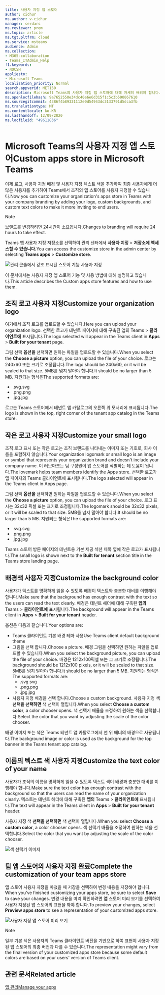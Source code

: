 ```yaml
---
title: 사용자 지정 앱 스토어
author: cichur
ms.author: v-cichur
manager: serdars
ms.reviewer: prem
ms.topic: article
ms.tgt.pltfrm: cloud
ms.service: msteams
audience: Admin
ms.collection:
- M365-collaboration
- Teams_ITAdmin_Help
f1.keywords:
- NOCSH
appliesto:
- Microsoft Teams
localization_priority: Normal
search.appverid: MET150
description: Microsoft Teams의 사용자 지정 앱 스토어에 대해 자세히 배워야 합니다.
ms.openlocfilehash: 9a7652550e34dc40e6e6d315f1c5c3b590067610
ms.sourcegitcommit: 4386f4b89331112e0d54943dc3133791d5dca3fb
ms.translationtype: MT
ms.contentlocale: ko-KR
ms.lasthandoff: 12/09/2020
ms.locfileid: "49611836"
---
```

# <a name="custom-apps-store-in-microsoft-teams"></a><span data-ttu-id="f1151-103">Microsoft Teams의 사용자 지정 앱 스토어</span><span class="sxs-lookup"><span data-stu-id="f1151-103">Custom apps store in Microsoft Teams</span></span>

<span data-ttu-id="f1151-104">이제 로고, 사용자 지정 배경 및 사용자 지정 텍스트 색을 추가하여 최종 사용자에게 더 많은 사용자를 추가하여 Teams에서 조직의 앱 스토어를 사용자 지정할 수 있습니다.</span><span class="sxs-lookup"><span data-stu-id="f1151-104">Now you can customize your organization's apps store in Teams with your company branding by adding your logo, custom backgrounds, and custom text colors to make it more inviting to end users.</span></span>

> [!Note]
> <span data-ttu-id="f1151-105">브랜드를 변경하려면 24시간이 소요됩니다.</span><span class="sxs-lookup"><span data-stu-id="f1151-105">Changes to branding will require 24 hours to take effect.</span></span>

<span data-ttu-id="f1151-106">Teams 앱 사용자 지정 저장소를 선택하여 관리 센터에서 **사용자 지정**  >  **저장소에 액세스할 수 있습니다.**</span><span class="sxs-lookup"><span data-stu-id="f1151-106">You can access the customize store in the admin center by selecting **Teams apps** > **Customize store**.</span></span>

  ![관리 콘솔에서 강조 표시된 스토어 기능 사용자 지정](media/customize-app-store.png)

<span data-ttu-id="f1151-108">이 문서에서는 사용자 지정 앱 스토어 기능 및 사용 방법에 대해 설명하고 있습니다.</span><span class="sxs-lookup"><span data-stu-id="f1151-108">This article describes the Custom apps store features and how to use them.</span></span>

## <a name="customize-your-organization-logo"></a><span data-ttu-id="f1151-109">조직 로고 사용자 지정</span><span class="sxs-lookup"><span data-stu-id="f1151-109">Customize your organization logo</span></span>

<!-- Bookmark used by Context Sensitive Help (CSH). Do not delete. -->
<span data-ttu-id="f1151-110"><a name="orglogo"> </a></span><span class="sxs-lookup"><span data-stu-id="f1151-110"><a name="orglogo"> </a></span></span>
<!-- Do not remove the bookmark link above. -->

<span data-ttu-id="f1151-111">여기에서 조직 로고를 업로드할 수 있습니다.</span><span class="sxs-lookup"><span data-stu-id="f1151-111">Here you can upload your organization logo.</span></span> <span data-ttu-id="f1151-112">선택한 로고가 테넌트 페이지에 대해 구축된 앱의 Teams  >  **클라이언트에** 표시됩니다.</span><span class="sxs-lookup"><span data-stu-id="f1151-112">The logo selected will appear in the Teams client in **Apps** > **Built for your tenant** page.</span></span>

<span data-ttu-id="f1151-113">그림 선택 **옵션을** 선택하면 원하는 파일을 업로드할 수 있습니다.</span><span class="sxs-lookup"><span data-stu-id="f1151-113">When you select the **Choose a picture** option, you can upload the file of your choice.</span></span> <span data-ttu-id="f1151-114">로고는 240x60 또는 크기로 조정됩니다.</span><span class="sxs-lookup"><span data-stu-id="f1151-114">The logo should be 240x60, or it will be scaled to that size.</span></span> <span data-ttu-id="f1151-115">5MB를 넘지 말아야 합니다.</span><span class="sxs-lookup"><span data-stu-id="f1151-115">It should be no larger than 5 MB.</span></span> <span data-ttu-id="f1151-116">지원되는 형식은</span><span class="sxs-lookup"><span data-stu-id="f1151-116">The supported formats are:</span></span>

- <span data-ttu-id="f1151-117">.svg</span><span class="sxs-lookup"><span data-stu-id="f1151-117">.svg</span></span>
- <span data-ttu-id="f1151-118">.png</span><span class="sxs-lookup"><span data-stu-id="f1151-118">.png</span></span>
- <span data-ttu-id="f1151-119">.jpg</span><span class="sxs-lookup"><span data-stu-id="f1151-119">.jpg</span></span>

<span data-ttu-id="f1151-120">로고는 Teams 스토어에서 테넌트 앱 카탈로그의 오른쪽 위 모서리에 표시됩니다.</span><span class="sxs-lookup"><span data-stu-id="f1151-120">The logo is shown in the top, right corner of the tenant app catalog in the Teams store.</span></span>

## <a name="customize-your-small-logo"></a><span data-ttu-id="f1151-121">작은 로고 사용자 지정</span><span class="sxs-lookup"><span data-stu-id="f1151-121">Customize your small logo</span></span>

<!-- Bookmark used by Context Sensitive Help (CSH). Do not delete. -->
<span data-ttu-id="f1151-122"><a name="orglogomark"> </a></span><span class="sxs-lookup"><span data-stu-id="f1151-122"><a name="orglogomark"> </a></span></span>
<!-- Do not remove the bookmark link above. -->

<span data-ttu-id="f1151-123">조직 로고 표시 또는 작은 로고는 조직 브랜드를 나타내는 이미지 또는 기호로, 회사 이름을 포함하지 않습니다.</span><span class="sxs-lookup"><span data-stu-id="f1151-123">Your organization logomark or small logo is an image or symbol that represents your organization brand and doesn't include your company name.</span></span> <span data-ttu-id="f1151-124">이 러브마크는 팀 구성원이 앱 스토어를 식별하는 데 도움이 됩니다.</span><span class="sxs-lookup"><span data-stu-id="f1151-124">The lovemark helps team members identify the Apps store.</span></span> <span data-ttu-id="f1151-125">선택한 로고가 앱 페이지의 Teams 클라이언트에 표시됩니다.</span><span class="sxs-lookup"><span data-stu-id="f1151-125">The logo selected will appear in the Teams client in Apps page.</span></span>

<span data-ttu-id="f1151-126">그림 선택 **옵션을** 선택하면 원하는 파일을 업로드할 수 있습니다.</span><span class="sxs-lookup"><span data-stu-id="f1151-126">When you select the **Choose a picture** option, you can upload the file of your choice.</span></span> <span data-ttu-id="f1151-127">로고 표시는 32x32 픽셀 또는 크기로 조정됩니다.</span><span class="sxs-lookup"><span data-stu-id="f1151-127">The logomark should be 32x32 pixels, or it will be scaled to that size.</span></span> <span data-ttu-id="f1151-128">5MB를 넘지 말아야 합니다.</span><span class="sxs-lookup"><span data-stu-id="f1151-128">It should be no larger than 5 MB.</span></span> <span data-ttu-id="f1151-129">지원되는 형식은</span><span class="sxs-lookup"><span data-stu-id="f1151-129">The supported formats are:</span></span>

- <span data-ttu-id="f1151-130">.svg</span><span class="sxs-lookup"><span data-stu-id="f1151-130">.svg</span></span>
- <span data-ttu-id="f1151-131">.png</span><span class="sxs-lookup"><span data-stu-id="f1151-131">.png</span></span>
- <span data-ttu-id="f1151-132">.jpg</span><span class="sxs-lookup"><span data-stu-id="f1151-132">.jpg</span></span>

<span data-ttu-id="f1151-133">Teams 스토어 방문 페이지의  테넌트용 기본 제공 섹션 제목 옆에 작은 로고가 표시됩니다.</span><span class="sxs-lookup"><span data-stu-id="f1151-133">The small logo is shown next to the **Built for tenant** section title in the Teams store landing page.</span></span>

## <a name="customize-the-background-color"></a><span data-ttu-id="f1151-134">배경색 사용자 지정</span><span class="sxs-lookup"><span data-stu-id="f1151-134">Customize the background color</span></span>

<!-- Bookmark used by Context Sensitive Help (CSH). Do not delete. -->
<span data-ttu-id="f1151-135"><a name="custombackground"> </a></span><span class="sxs-lookup"><span data-stu-id="f1151-135"><a name="custombackground"> </a></span></span>
<!-- Do not remove the bookmark link above. -->

<span data-ttu-id="f1151-136">사용자가 텍스트를 명확하게 읽을 수 있도록 배경이 텍스트와 충분한 대비를 이행해야 합니다.</span><span class="sxs-lookup"><span data-stu-id="f1151-136">Make sure that the background has enough contrast with the text so the users can read the text clearly.</span></span> <span data-ttu-id="f1151-137">배경은 테넌트 헤더에 대해 구축된 **앱의** Teams  >  **클라이언트에** 표시됩니다.</span><span class="sxs-lookup"><span data-stu-id="f1151-137">The background will appear in the Teams client in **Apps** > **Built for your tenant** header.</span></span>

<span data-ttu-id="f1151-138">옵션은 다음과 같습니다.</span><span class="sxs-lookup"><span data-stu-id="f1151-138">Your options are:</span></span>

- <span data-ttu-id="f1151-139">Teams 클라이언트 기본 배경 테마 사용</span><span class="sxs-lookup"><span data-stu-id="f1151-139">Use Teams client default background theme</span></span>
- <span data-ttu-id="f1151-140">그림을 선택 합니다.</span><span class="sxs-lookup"><span data-stu-id="f1151-140">Choose a picture.</span></span> <span data-ttu-id="f1151-141">배경 그림을 선택하면 원하는 파일을 업로드할 수 있습니다.</span><span class="sxs-lookup"><span data-stu-id="f1151-141">When you select the background picture, you can upload the file of your choice.</span></span> <span data-ttu-id="f1151-142">배경은 1212x100픽셀 또는 그 크기로 조정됩니다.</span><span class="sxs-lookup"><span data-stu-id="f1151-142">The background should be 1212x100 pixels, or it will be scaled to that size.</span></span> <span data-ttu-id="f1151-143">5MB를 넘지 말아야 합니다.</span><span class="sxs-lookup"><span data-stu-id="f1151-143">It should be no larger than 5 MB.</span></span> <span data-ttu-id="f1151-144">지원되는 형식은</span><span class="sxs-lookup"><span data-stu-id="f1151-144">The supported formats are:</span></span>
  - <span data-ttu-id="f1151-145">.svg</span><span class="sxs-lookup"><span data-stu-id="f1151-145">.svg</span></span>
  - <span data-ttu-id="f1151-146">.png</span><span class="sxs-lookup"><span data-stu-id="f1151-146">.png</span></span>
  - <span data-ttu-id="f1151-147">.jpg</span><span class="sxs-lookup"><span data-stu-id="f1151-147">.jpg</span></span>
- <span data-ttu-id="f1151-148">사용자 지정 배경을 선택 합니다.</span><span class="sxs-lookup"><span data-stu-id="f1151-148">Choose a custom background.</span></span> <span data-ttu-id="f1151-149">사용자 지정 색 **선택을 선택하면** 색 선택이 열립니다.</span><span class="sxs-lookup"><span data-stu-id="f1151-149">When you select **Choose a custom color**, a color chooser opens.</span></span> <span data-ttu-id="f1151-150">색 선택기 배율을 조정하여 원하는 색을 선택합니다.</span><span class="sxs-lookup"><span data-stu-id="f1151-150">Select the color that you want by adjusting the scale of the color chooser.</span></span>

<span data-ttu-id="f1151-151">배경 이미지 또는 색은 Teams 테넌트 앱 카탈로그에서 맨 위 배너의 배경으로 사용됩니다.</span><span class="sxs-lookup"><span data-stu-id="f1151-151">The background image or color is used as the background for the top banner in the Teams tenant app catalog.</span></span>

## <a name="customize-the-text-color-of-your-name"></a><span data-ttu-id="f1151-152">이름의 텍스트 색 사용자 지정</span><span class="sxs-lookup"><span data-stu-id="f1151-152">Customize the text color of your name</span></span>

<!-- Bookmark used by Context Sensitive Help (CSH). Do not delete. -->
<span data-ttu-id="f1151-153"><a name="textcolor"> </a></span><span class="sxs-lookup"><span data-stu-id="f1151-153"><a name="textcolor"> </a></span></span>
<!-- Do not remove the bookmark link above. -->

<span data-ttu-id="f1151-154">사용자가 조직의 이름을 명확하게 읽을 수 있도록 텍스트 색이 배경과 충분한 대비를 이행해야 합니다.</span><span class="sxs-lookup"><span data-stu-id="f1151-154">Make sure the text color has enough contrast with the background so that the users can read the name of your organization clearly.</span></span> <span data-ttu-id="f1151-155">텍스트는 테넌트 헤더에 대해 구축된 **앱의** Teams  >  **클라이언트에** 표시됩니다.</span><span class="sxs-lookup"><span data-stu-id="f1151-155">The text will appear in the Teams client in **Apps** > **Built for your tenant** header.</span></span>

<span data-ttu-id="f1151-156">사용자 지정 색 **선택을 선택하면** 색 선택이 열립니다.</span><span class="sxs-lookup"><span data-stu-id="f1151-156">When you select **Choose a custom color**, a color chooser opens.</span></span> <span data-ttu-id="f1151-157">색 선택기 배율을 조정하여 원하는 색을 선택합니다.</span><span class="sxs-lookup"><span data-stu-id="f1151-157">Select the color that you want by adjusting the scale of the color chooser.</span></span>

 ![색 선택기 이미지](media/choose-a-custom-color.png)

## <a name="complete-the-customization-of-your-team-apps-store"></a><span data-ttu-id="f1151-159">팀 앱 스토어의 사용자 지정 완료</span><span class="sxs-lookup"><span data-stu-id="f1151-159">Complete the customization of your team apps store</span></span>

<span data-ttu-id="f1151-160">앱 스토어 사용자 지정을 마쳤을 때 저장을 선택하여 변경 내용을 저장해야 합니다. </span><span class="sxs-lookup"><span data-stu-id="f1151-160">When you've finished customizing your apps store, be sure to select **Save** to save your changes.</span></span>
<span data-ttu-id="f1151-161">변경 내용을 미리 확인하려면 **앱** 스토어 미리 보기를 선택하여 사용자 지정된 앱 스토어의 표현을 봐야 합니다.</span><span class="sxs-lookup"><span data-stu-id="f1151-161">To preview your changes, select **Preview apps store** to see a representation of your customized apps store.</span></span>

 ![사용자 지정 앱 스토어 미리 보기](media/app-store1.jpg)

> [!Note]
> <span data-ttu-id="f1151-163">일부 기본 색은 사용자의 Teams 클라이언트 버전을 기반으로 하여 표현이 사용자 지정된 앱 스토어의 최종 버전과 다를 수 있습니다.</span><span class="sxs-lookup"><span data-stu-id="f1151-163">The representation might vary from the final version of your customized apps store because some default colors are based on your users' version of Teams client.</span></span>

## <a name="related-article"></a><span data-ttu-id="f1151-164">관련 문서</span><span class="sxs-lookup"><span data-stu-id="f1151-164">Related article</span></span>

[<span data-ttu-id="f1151-165">앱 관리</span><span class="sxs-lookup"><span data-stu-id="f1151-165">Manage your apps</span></span>](manage-apps.md)
